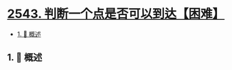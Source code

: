 # [2543. 判断一个点是否可以到达【困难】](https://github.com/tnotesjs/TNotes.leetcode/tree/main/notes/2543.%20%E5%88%A4%E6%96%AD%E4%B8%80%E4%B8%AA%E7%82%B9%E6%98%AF%E5%90%A6%E5%8F%AF%E4%BB%A5%E5%88%B0%E8%BE%BE%E3%80%90%E5%9B%B0%E9%9A%BE%E3%80%91)

<!-- region:toc -->

- [1. 📝 概述](#1--概述)

<!-- endregion:toc -->

## 1. 📝 概述
